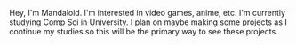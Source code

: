 Hey, I'm Mandaloid. I'm interested in video games, anime, etc. I'm currently studying Comp Sci in University. I plan on maybe making some projects
as I continue my studies so this will be the primary way to see these projects.
<!---
Mandaloid/Mandaloid is a ✨ special ✨ repository because its `README.md` (this file) appears on your GitHub profile.
You can click the Preview link to take a look at your changes.
--->
